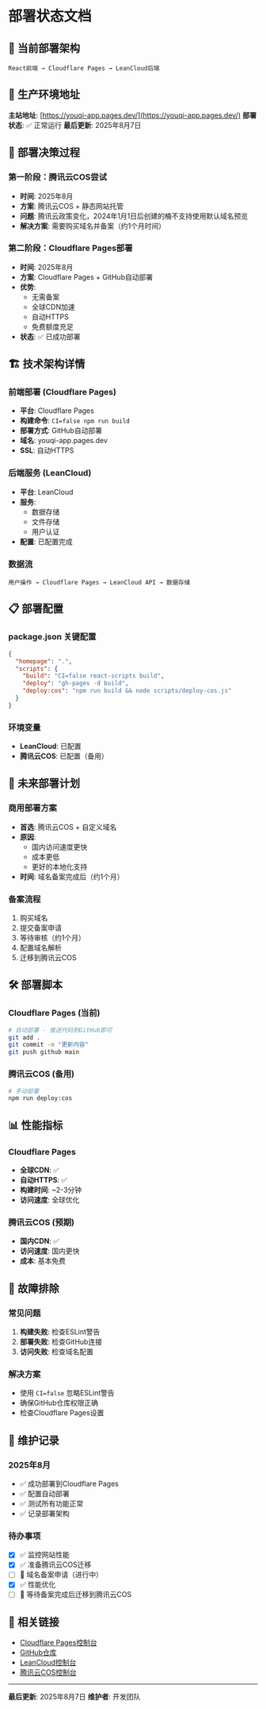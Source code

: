 # 部署状态文档

## 🎯 当前部署架构

```
React前端 → Cloudflare Pages → LeanCloud后端
```

## 📍 生产环境地址

**主站地址**: [https://youqi-app.pages.dev/](https://youqi-app.pages.dev/)
**部署状态**: ✅ 正常运行
**最后更新**: 2025年8月7日

## 🔄 部署决策过程

### 第一阶段：腾讯云COS尝试
- **时间**: 2025年8月
- **方案**: 腾讯云COS + 静态网站托管
- **问题**: 腾讯云政策变化，2024年1月1日后创建的桶不支持使用默认域名预览
- **解决方案**: 需要购买域名并备案（约1个月时间）

### 第二阶段：Cloudflare Pages部署
- **时间**: 2025年8月
- **方案**: Cloudflare Pages + GitHub自动部署
- **优势**: 
  - 无需备案
  - 全球CDN加速
  - 自动HTTPS
  - 免费额度充足
- **状态**: ✅ 已成功部署

## 🏗️ 技术架构详情

### 前端部署 (Cloudflare Pages)
- **平台**: Cloudflare Pages
- **构建命令**: `CI=false npm run build`
- **部署方式**: GitHub自动部署
- **域名**: youqi-app.pages.dev
- **SSL**: 自动HTTPS

### 后端服务 (LeanCloud)
- **平台**: LeanCloud
- **服务**: 
  - 数据存储
  - 文件存储
  - 用户认证
- **配置**: 已配置完成

### 数据流
```
用户操作 → Cloudflare Pages → LeanCloud API → 数据存储
```

## 📋 部署配置

### package.json 关键配置
```json
{
  "homepage": ".",
  "scripts": {
    "build": "CI=false react-scripts build",
    "deploy": "gh-pages -d build",
    "deploy:cos": "npm run build && node scripts/deploy-cos.js"
  }
}
```

### 环境变量
- **LeanCloud**: 已配置
- **腾讯云COS**: 已配置（备用）

## 🔮 未来部署计划

### 商用部署方案
- **首选**: 腾讯云COS + 自定义域名
- **原因**: 
  - 国内访问速度更快
  - 成本更低
  - 更好的本地化支持
- **时间**: 域名备案完成后（约1个月）

### 备案流程
1. 购买域名
2. 提交备案申请
3. 等待审核（约1个月）
4. 配置域名解析
5. 迁移到腾讯云COS

## 🛠️ 部署脚本

### Cloudflare Pages (当前)
```bash
# 自动部署 - 推送代码到GitHub即可
git add .
git commit -m "更新内容"
git push github main
```

### 腾讯云COS (备用)
```bash
# 手动部署
npm run deploy:cos
```

## 📊 性能指标

### Cloudflare Pages
- **全球CDN**: ✅
- **自动HTTPS**: ✅
- **构建时间**: ~2-3分钟
- **访问速度**: 全球优化

### 腾讯云COS (预期)
- **国内CDN**: ✅
- **访问速度**: 国内更快
- **成本**: 基本免费

## 🔧 故障排除

### 常见问题
1. **构建失败**: 检查ESLint警告
2. **部署失败**: 检查GitHub连接
3. **访问失败**: 检查域名配置

### 解决方案
- 使用 `CI=false` 忽略ESLint警告
- 确保GitHub仓库权限正确
- 检查Cloudflare Pages设置

## 📝 维护记录

### 2025年8月
- ✅ 成功部署到Cloudflare Pages
- ✅ 配置自动部署
- ✅ 测试所有功能正常
- ✅ 记录部署架构

### 待办事项
- [x] ✅ 监控网站性能
- [x] ✅ 准备腾讯云COS迁移
- [ ] 🔄 域名备案申请（进行中）
- [x] ✅ 性能优化
- [ ] 🔄 等待备案完成后迁移到腾讯云COS

## 🔗 相关链接

- [Cloudflare Pages控制台](https://dash.cloudflare.com/)
- [GitHub仓库](https://github.com/michelleric0118-cmd/youqi-app)
- [LeanCloud控制台](https://console.leancloud.cn/)
- [腾讯云COS控制台](https://console.cloud.tencent.com/cos)

---

**最后更新**: 2025年8月7日
**维护者**: 开发团队 